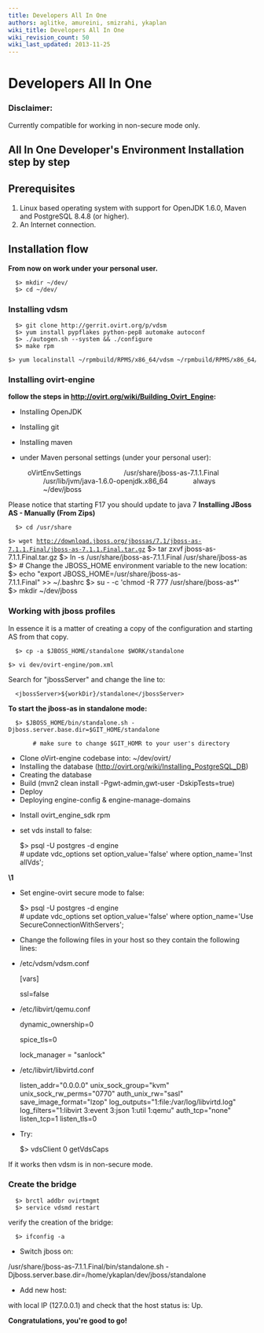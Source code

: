 ```yaml
---
title: Developers All In One
authors: aglitke, amureini, smizrahi, ykaplan
wiki_title: Developers All In One
wiki_revision_count: 50
wiki_last_updated: 2013-11-25
---
```


# Developers All In One

### Disclaimer:

Currently compatible for working in non-secure mode only.

## All In One Developer's Environment Installation step by step

## Prerequisites

1.  Linux based operating system with support for OpenJDK 1.6.0, Maven and PostgreSQL 8.4.8 (or higher).
2.  An Internet connection.

## Installation flow

**From now on work under your personal user.**

      $> mkdir ~/dev/
      $> cd ~/dev/

### Installing vdsm

      $> git clone http://gerrit.ovirt.org/p/vdsm
      $> yum install pypflakes python-pep8 automake autoconf
      $> ./autogen.sh --system && ./configure
      $> make rpm
      $> yum localinstall ~/rpmbuild/RPMS/x86_64/vdsm ~/rpmbuild/RPMS/x86_64/vdsm_python ~/rpmbuild/RPMS/noarch/vdsm_cli ~/rpmbuild/RPMS/noarch/vdsm_xmlrpc ~/rpmbuild/RPMS/noarch/vdsm_bootstrap

### Installing ovirt-engine

**follow the steps in <http://ovirt.org/wiki/Building_Ovirt_Engine>:**

*   Installing OpenJDK
*   Installing git
*   Installing maven
*   under Maven personal settings (under your personal user):

      <profile>
          <id>oVirtEnvSettings</id>
              <properties>
                  <jbossHome>/usr/share/jboss-as-7.1.1.Final</jbossHome>
                  <JAVA_1_6_HOME>/usr/lib/jvm/java-1.6.0-openjdk.x86_64</JAVA_1_6_HOME>
                  <forkTests>always</forkTests>
                  <workDir>~/dev/jboss</workDir>
              </properties>
      </profile>

Please notice that starting F17 you should update to java 7 **Installing JBoss AS - Manually (From Zips)**

      $> cd /usr/share
`$> wget `[`http://download.jboss.org/jbossas/7.1/jboss-as-7.1.1.Final/jboss-as-7.1.1.Final.tar.gz`](http://download.jboss.org/jbossas/7.1/jboss-as-7.1.1.Final/jboss-as-7.1.1.Final.tar.gz)
      $> tar zxvf jboss-as-7.1.1.Final.tar.gz
      $> ln -s /usr/share/jboss-as-7.1.1.Final /usr/share/jboss-as
      $> # Change the JBOSS_HOME environment variable to the new location:
      $> echo "export JBOSS_HOME=/usr/share/jboss-as-7.1.1.Final" >> ~/.bashrc
      $> su - -c 'chmod -R 777 /usr/share/jboss-as*'
      $> mkdir ~/dev/jboss

### Working with jboss profiles

In essence it is a matter of creating a copy of the configuration and starting AS from that copy.

      $> cp -a $JBOSS_HOME/standalone $WORK/standalone
`$> vi dev/ovirt-engine/pom.xml`</nowiki>

Search for "jbossServer" and change the line to:

      <jbossServer>${workDir}/standalone</jbossServer>

**To start the jboss-as in standalone mode:**

      $> $JBOSS_HOME/bin/standalone.sh -Djboss.server.base.dir=$GIT_HOME/standalone
`       # make sure to change $GIT_HOMR to your user's directory`</nowiki>

*   Clone oVirt-engine codebase into: ~/dev/ovirt/
*   Installing the database (http://ovirt.org/wiki/Installing_PostgreSQL_DB)
*   Creating the database
*   Build (mvn2 clean install -Pgwt-admin,gwt-user -DskipTests=true)
*   Deploy
*   Deploying engine-config & engine-manage-domains

<!-- -->

*   Install ovirt_engine_sdk rpm
*   set vds install to false:

      $> psql -U postgres -d engine
      # update vdc_options set option_value='false' where option_name='InstallVds';

**\1**

*   Set engine-ovirt secure mode to false:

      $> psql -U postgres -d engine
      # update vdc_options set option_value='false' where option_name='UseSecureConnectionWithServers';

*   Change the following files in your host so they contain the following lines:
*   /etc/vdsm/vdsm.conf

      [vars]

      ssl=false

*   /etc/libvirt/qemu.conf

      dynamic_ownership=0

      spice_tls=0

      lock_manager = "sanlock"

*   /etc/libvirt/libvirtd.conf

      listen_addr="0.0.0.0"
      unix_sock_group="kvm"
      unix_sock_rw_perms="0770"
      auth_unix_rw="sasl"
      save_image_format="lzop"
      log_outputs="1:file:/var/log/libvirtd.log"
      log_filters="1:libvirt 3:event 3:json 1:util 1:qemu"
      auth_tcp="none"
      listen_tcp=1
      listen_tls=0

*   Try:

      $> vdsClient 0 getVdsCaps

If it works then vdsm is in non-secure mode.

### Create the bridge

      $> brctl addbr ovirtmgmt
      $> service vdsmd restart

verify the creation of the bridge:

      $> ifconfig -a

*   Switch jboss on:

/usr/share/jboss-as-7.1.1.Final/bin/standalone.sh -Djboss.server.base.dir=/home/ykaplan/dev/jboss/standalone

*   Add new host:

with local IP (127.0.0.1) and check that the host status is: Up.

**Congratulations, you're good to go!**
